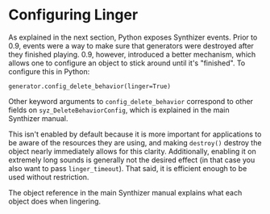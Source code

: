 # Configuring Linger

As explained in the next section, Python exposes Synthizer events.  Prior to
0.9, events were a way to make sure that generators were destroyed after they
finished playing.  0.9, however, introduced a better mechanism, which allows one
to configure an object to stick around until it's "finished".  To configure this
in Python:

```
generator.config_delete_behavior(linger=True)
```

Other keyword arguments to `config_delete_behavior` correspond to other fields
on `syz_DeleteBehaviorConfig`, which is explained in the main Synthizer manual.

This isn't enabled by default because it is more important for applications to
be aware of the resources they are using, and making `destroy()` destroy the
object nearly immediately allows for this clarity.  Additionally, enabling it on
extremely long sounds is generally not the desired effect (in that case you also
want to pass `linger_timeout`).  That said, it is efficient enough to be used
without restriction.

The object reference in the main Synthizer manual explains what each object does
when lingering.
